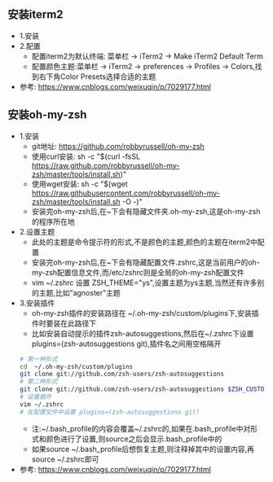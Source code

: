 
## 安装iterm2
  - 1.安装 
  - 2.配置
    - 配置iterm2为默认终端: 菜单栏 -> iTerm2 -> Make iTerm2 Default Term
    - 配置颜色主题:菜单栏 -> iTerm2 -> preferences -> Profiles -> Colors,找到右下角Color Presets选择合适的主题
  - 参考: https://www.cnblogs.com/weixuqin/p/7029177.html
  
## 安装oh-my-zsh
  - 1.安装
    - git地址: https://github.com/robbyrussell/oh-my-zsh
    - 使用curl安装: sh -c "$(curl -fsSL https://raw.github.com/robbyrussell/oh-my-zsh/master/tools/install.sh)"
    - 使用wget安装: sh -c "$(wget https://raw.githubusercontent.com/robbyrussell/oh-my-zsh/master/tools/install.sh -O -)"
    - 安装完oh-my-zsh后,在~下会有隐藏文件夹.oh-my-zsh,这是oh-my-zsh的程序所在地
  - 2.设置主题
    - 此处的主题是命令提示符的形式,不是颜色的主题,颜色的主题在iterm2中配置
    - 安装完oh-my-zsh后,在~下会有隐藏配置文件.zshrc,这是当前用户的oh-my-zsh配置信息文件,而/etc/zshrc则是全局的oh-my-zsh配置文件
    - vim ~/.zshrc 设置 ZSH_THEME="ys",设置主题为ys主题,当然还有许多别的主题,比如"agnoster"主题
  - 3.安装插件
    - oh-my-zsh插件的安装路径在 ~/.oh-my-zsh/custom/plugins下,安装插件时要装在此路径下
    - 比如安装自动提示的插件zsh-autosuggestions,然后在~/.zshrc下设置plugins=(zsh-autosuggestions git),插件名之间用空格隔开
    ```sh
    # 第一种形式
    cd  ~/.oh-my-zsh/custom/plugins
    git clone git://github.com/zsh-users/zsh-autosuggestions
    # 第二种形式   	
    git clone git://github.com/zsh-users/zsh-autosuggestions $ZSH_CUSTOM/plugins/zsh-autosuggestions
    # 设置插件
    vim ~/.zshrc
    # 在配置文件中设置 plugins=(zsh-autosuggestions git)
    ```   
    - 注:~/.bash_profile的内容会覆盖~/.zshrc的,如果在.bash_profile中对形式和颜色进行了设置,则source之后会显示.bash_profile中的
    - 如果source ~/.bash_profile后想恢复主题,则注释掉其中的设置内容,再source ~/.zshrc即可
  - 参考: https://www.cnblogs.com/weixuqin/p/7029177.html
